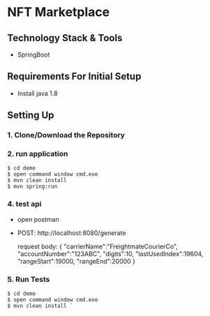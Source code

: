 # NFT Marketplace

## Technology Stack & Tools

- SpringBoot
## Requirements For Initial Setup
- Install java 1.8

## Setting Up
### 1. Clone/Download the Repository 

### 2. run application
```
$ cd demo
$ open command window cmd.exe
$ mvn clean install 
$ mvn spring:run 
```


### 4. test api 

- open postman
- POST: http://localhost:8080/generate  

   request body:
  {
  "carrierName":"FreightmateCourierCo",
  "accountNumber":"123ABC",
  "digits":10,
  "lastUsedIndex":19604,
  "rangeStart":19000,
  "rangeEnd":20000
}
   
   


### 5. Run Tests
```
$ cd demo
$ open command window cmd.exe
$ mvn clean install `
```
